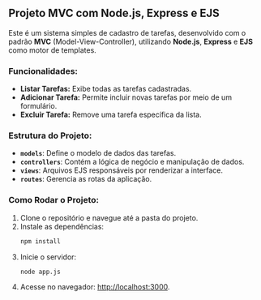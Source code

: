 ## Projeto MVC com Node.js, Express e EJS

Este é um sistema simples de cadastro de tarefas, desenvolvido com o padrão **MVC** (Model-View-Controller), utilizando **Node.js**, **Express** e **EJS** como motor de templates.

### Funcionalidades:
- **Listar Tarefas:** Exibe todas as tarefas cadastradas.
- **Adicionar Tarefa:** Permite incluir novas tarefas por meio de um formulário.
- **Excluir Tarefa:** Remove uma tarefa específica da lista.

### Estrutura do Projeto:
- **`models`**: Define o modelo de dados das tarefas.
- **`controllers`**: Contém a lógica de negócio e manipulação de dados.
- **`views`**: Arquivos EJS responsáveis por renderizar a interface.
- **`routes`**: Gerencia as rotas da aplicação.

### Como Rodar o Projeto:
1. Clone o repositório e navegue até a pasta do projeto.
2. Instale as dependências:
   ```bash
   npm install
   ```
3. Inicie o servidor:
   ```bash
   node app.js
   ```
4. Acesse no navegador: [http://localhost:3000](http://localhost:3000).
